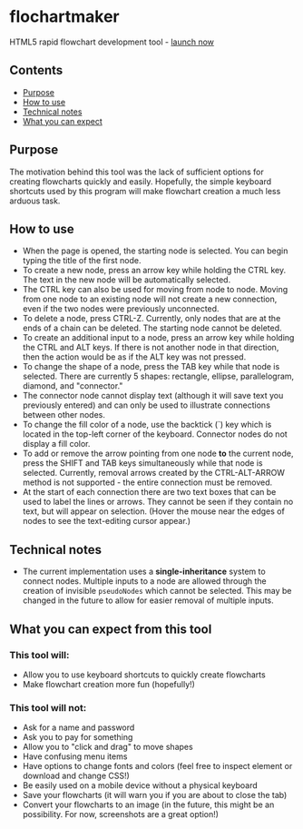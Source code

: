 # flochartmaker
HTML5 rapid flowchart development tool - <a href="https://jpiland16.github.io/flochartmaker/" target="_blank">launch now</a>

## Contents

 - [Purpose](#purpose)
 - [How to use](#how-to-use)
 - [Technical notes](#technical-notes)
 - [What you can expect](#what-you-can-expect-from-this-tool)

## Purpose
The motivation behind this tool was the lack of sufficient options for creating flowcharts quickly and easily. Hopefully, the simple keyboard shortcuts used by this program will make flowchart creation a much less arduous task.

## How to use

 - When the page is opened, the starting node is selected. You can begin typing the title of the first node.
 - To create a new node, press an arrow key while holding the CTRL key. The text in the new node will be automatically selected.
 - The CTRL key can also be used for moving from node to node. Moving from one node to an existing node will not create a new connection, even if the two nodes were previously unconnected.
 - To delete a node, press CTRL-Z. Currently, only nodes that are at the ends of a chain can be deleted. The starting node cannot be deleted.
 - To create an additional input to a node, press an arrow key while holding the CTRL and ALT keys. If there is not another node in that direction, then the action would be as if the ALT key was not pressed.
 - To change the shape of a node, press the TAB key while that node is selected. There are currently 5 shapes: rectangle, ellipse, parallelogram, diamond, and "connector." 
 - The connector node cannot display text (although it will save text you previously entered) and can only be used to illustrate connections between other nodes.
 - To change the fill color of a node, use the backtick (\`) key which is located in the top-left corner of the keyboard. Connector nodes do not display a fill color.
 - To add or remove the arrow pointing from one node __to__ the current node, press the SHIFT and TAB keys simultaneously while that node is selected. Currently, removal arrows created by the CTRL-ALT-ARROW method is not supported - the entire connection must be removed.
 - At the start of each connection there are two text boxes that can be used to label the lines or arrows. They cannot be seen if they contain no text, but will appear on selection. (Hover the mouse near the edges of nodes to see the text-editing cursor appear.)
 
 ## Technical notes
  - The current implementation uses a __single-inheritance__ system to connect nodes. Multiple inputs to a node are allowed through the creation of invisible `pseudoNodes` which cannot be selected. This may be changed in the future to allow for easier removal of multiple inputs.

## What you can expect from this tool

### This tool will:
 - Allow you to use keyboard shortcuts to quickly create flowcharts
 - Make flowchart creation more fun (hopefully!)

### This tool will not:
 - Ask for a name and password
 - Ask you to pay for something
 - Allow you to "click and drag" to move shapes
 - Have confusing menu items
 - Have options to change fonts and colors (feel free to inspect element or download and change CSS!)
 - Be easily used on a mobile device without a physical keyboard
 - Save your flowcharts (it will warn you if you are about to close the tab)
 - Convert your flowcharts to an image (in the future, this might be an possibility. For now, screenshots are a great option!)
